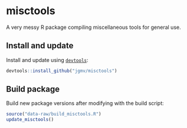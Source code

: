 # misctools
A very messy R package compiling miscellaneous tools for general use.

## Install and update
Install and update using [`devtools`](https://cran.r-project.org/web/packages/devtools/index.html):
```R
devtools::install_github("jgmv/misctools")
```

## Build package
Build new package versions after modifying with the build script:
```R
source("data-raw/build_misctools.R")
update_misctools()
```
